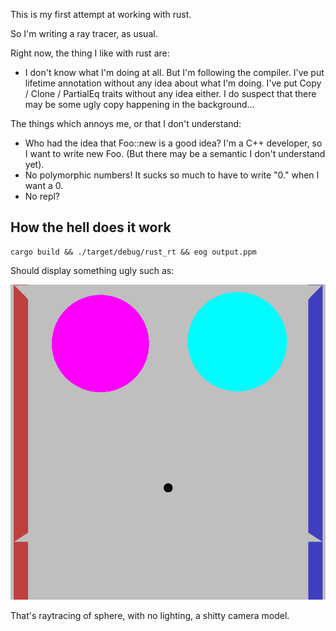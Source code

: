 This is my first attempt at working with rust.

So I'm writing a ray tracer, as usual.

Right now, the thing I like with rust are:

- I don't know what I'm doing at all. But I'm following the compiler. I've put
  lifetime annotation without any idea about what I'm doing. I've put Copy /
  Clone / PartialEq traits without any idea either. I do suspect that there may
  be some ugly copy happening in the background...

The things which annoys me, or that I don't understand:

- Who had the idea that Foo::new is a good idea? I'm a C++ developer, so I want to write new Foo. (But there may be a semantic I don't understand yet).
- No polymorphic numbers! It sucks so much to have to write "0." when I want a 0.
- No repl?


## How the hell does it work

```
cargo build && ./target/debug/rust_rt && eog output.ppm
```

Should display something ugly such as:

![Ugly image](cornel.png)

That's raytracing of sphere, with no lighting, a shitty camera model.
